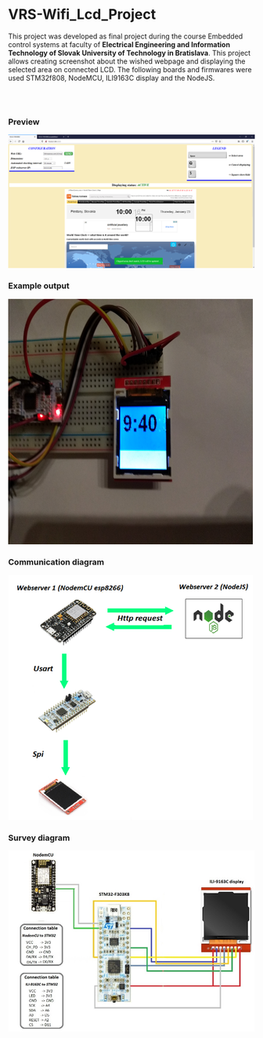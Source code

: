 # VRS-Wifi_Lcd_Project
<p>This project was developed as final project during the course Embedded control systems at faculty of <b>Electrical Engineering and Information Technology of Slovak University of Technology in Bratislava</b>. This project allows creating screenshot about the wished webpage and displaying the selected area on connected LCD. The following boards and firmwares were used STM32f808, NodeMCU, ILI9163C display and the NodeJS.</p> 
<br><br>
<h3>Preview</h3>
<img src="pic2.png">
<h3>Example output</h3>
<img src="pic1.jpg" width="500" height="500">
<h3>Communication diagram</h3>
<img src="communication_schema.png" width="500" height="500">
<h3>Survey diagram</h3>
<img src="survey_diagram.jpg">


